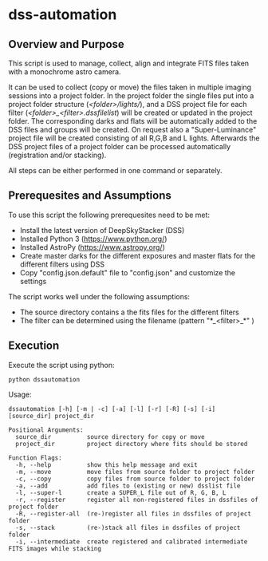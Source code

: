 # dss-automation

## Overview and Purpose
This script is used to manage, collect, align and integrate FITS files taken with a monochrome astro camera.

It can be used to collect (copy or move) the files taken in multiple imaging sessions into a project folder.
In the project folder the single files put into a project folder structure (_\<folder>/lights/<filter>_), and a DSS project file  for each filter (_\<folder>\_\<filter>.dssfilelist_) will be created or updated in the project folder.
The corresponding darks and flats will be automatically added to the DSS files and groups will be created.
On request also a "Super-Luminance" project file will be created consisting of all R,G,B and L lights.
Afterwards the DSS project files of a project folder can be processed automatically (registration and/or stacking).

All steps can be either performed in one command or separately.

## Prerequesites and Assumptions

To use this script the following prerequesites need to be met:
 - Install the latest version of DeepSkyStacker (DSS)
 - Installed Python 3 (https://www.python.org/)
 - Installed AstroPy (https://www.astropy.org/)
 - Create master darks for the different exposures and master flats for the different filters using DSS
 - Copy "config.json.default" file to "config.json" and customize the settings
 
The script works well under the following assumptions:

 - The source directory contains a the fits files for the different filters
 - The filter can be determined using the filename (pattern "\*\_\<filter>\_\*" )
 
## Execution

Execute the script using python:

```console
python dssautomation
```

Usage:
```console
dssautomation [-h] [-m | -c] [-a] [-l] [-r] [-R] [-s] [-i] [source_dir] project_dir

Positional Arguments:
  source_dir          source directory for copy or move
  project_dir         project directory where fits should be stored

Function Flags:
  -h, --help          show this help message and exit
  -m, --move          move files from source folder to project folder
  -c, --copy          copy files from source folder to project folder
  -a, --add           add files to (existing or new) dsslist file
  -l, --super-l       create a SUPER_L file out of R, G, B, L
  -r, --register      register all non-registered files in dssfiles of project folder
  -R, --register-all  (re-)register all files in dssfiles of project folder
  -s, --stack         (re-)stack all files in dssfiles of project folder
  -i, --intermediate  create registered and calibrated intermediate FITS images while stacking
```

